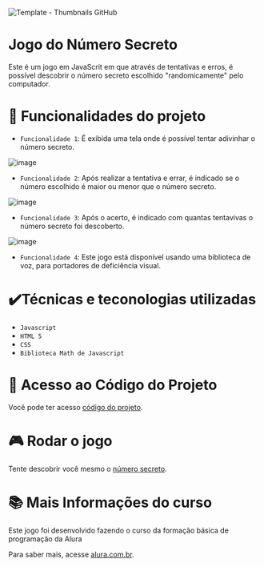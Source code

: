 ![Template - Thumbnails GitHub](https://github.com/gleekrj/numero-secreto/assets/14200021/50a85941-bff2-42b6-878b-e5d041e7861b)

# Jogo do Número Secreto
Este é um jogo em JavaScrit em que através de tentativas e erros, é possível descobrir o número secreto escolhido "randomicamente" pelo computador.



# 🔨 Funcionalidades do projeto

- `Funcionalidade 1`: É exibida uma tela onde é possível tentar adivinhar o número secreto.

![image](https://github.com/gleekrj/numero-secreto/assets/14200021/c12805f3-66df-497b-af67-1bae170e6acb)

- `Funcionalidade 2`: Após realizar a tentativa e errar, é indicado se o número escolhido é maior ou menor que o número secreto.

![image](https://github.com/gleekrj/numero-secreto/assets/14200021/c6f56538-c920-45d4-b48a-4e208a863a31)

- `Funcionalidade 3`: Após o acerto, é indicado com quantas tentavivas o número secreto foi descoberto.

![image](https://github.com/gleekrj/numero-secreto/assets/14200021/ab7d0778-a06b-4014-a3ca-09f06c48cee5)

- `Funcionalidade 4`: Este jogo está disponível usando uma biblioteca de voz, para portadores de deficiência visual.


# ✔️Técnicas e teconologias utilizadas
- `Javascript`
- `HTML 5`
- `CSS`
- `Biblioteca Math de Javascript`


# 📁 Acesso ao Código do Projeto
Você pode ter acesso [código do projeto](https://github.com/gleekrj/numero-secreto/tree/main "Acesso ao código").



# 🎮 Rodar o jogo
Tente descobrir você mesmo o [número secreto](https://jogo-neon-two.vercel.app/ "Número Secreto").



# 📚 Mais Informações do curso
Este jogo foi desenvolvido fazendo o curso da formação básica de programação da Alura

Para saber mais, acesse [alura.com.br](https://alura.com.br "Alura").
